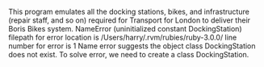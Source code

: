 This program emulates all the docking stations, bikes, and infrastructure (repair staff, and so on) required for Transport for London to deliver their Boris Bikes system.
NameError (uninitialized constant DockingStation)
filepath for error location is /Users/harry/.rvm/rubies/ruby-3.0.0/ 
line number for error is 1
Name error suggests the object class DockingStation does not exist.
To solve error, we need to create a class DockingStation.
